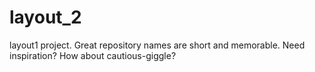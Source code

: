 # layout_2
layout1 project. Great repository names are short and memorable. Need inspiration? How about cautious-giggle?

